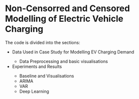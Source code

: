 # Non-Censorred and Censored Modelling of Electric Vehicle Charging

The code is divided into the sections:

<ul>
  <li>Data Used in Case Study for Modelling EV Charging Demand</li>
  <ul>
    <li>Data Preprocessing and basic visualisations</li>
  </ul>
  <li>Experiments and Results</li>
  <ul>
    <li>Baseline and Visualisations</li>
    <li>ARIMA</li>
    <li>VAR</li>
    <li>Deep Learning</li>
  </ul>
<ul>
